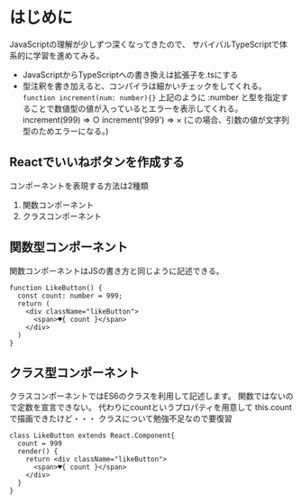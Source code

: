 # はじめに
JavaScriptの理解が少しずつ深くなってきたので、
サバイバルTypeScriptで体系的に学習を進めてみる。

- JavaScriptからTypeScriptへの書き換えは拡張子を.tsにする
- 型注釈を書き加えると、コンパイラは細かいチェックをしてくれる。
`function increment(num: number){}`
上記のように :number と型を指定することで数値型の値が入っているとエラーを表示してくれる。
increment(999) => ○
increment('999') => × (この場合、引数の値が文字列型のためエラーになる。)

## Reactでいいねボタンを作成する
コンポーネントを表現する方法は2種類

1. 関数コンポーネント
2. クラスコンポーネント

関数型コンポーネント
---
関数コンポーネントはJSの書き方と同じように記述できる。
```
function LikeButton() {
  const count: number = 999;
  return (
    <div className="likeButton">
      <span>♥{ count }</span>
    </div>
  )
}
```

クラス型コンポーネント
---
クラスコンポーネントではES6のクラスを利用して記述します。
関数ではないので定数を宣言できない。
代わりにcountというプロパティを用意して
this.countで描画できたけど・・・
クラスについて勉強不足なので要復習
```
class LikeButton extends React.Component{
  count = 999
  render() {
    return <div className="likeButton">
      <span>♥{ count }</span>
    </div>
  }
}
```